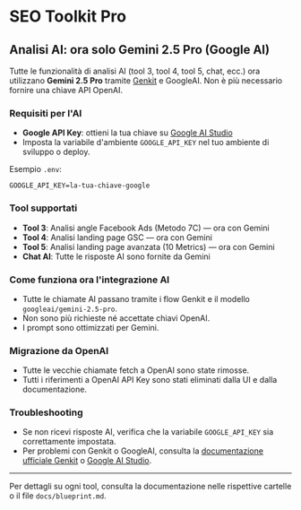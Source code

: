 # SEO Toolkit Pro

## Analisi AI: ora solo Gemini 2.5 Pro (Google AI)

Tutte le funzionalità di analisi AI (tool 3, tool 4, tool 5, chat, ecc.) ora utilizzano **Gemini 2.5 Pro** tramite [Genkit](https://github.com/genkit-dev/genkit) e GoogleAI. Non è più necessario fornire una chiave API OpenAI.

### Requisiti per l'AI
- **Google API Key**: ottieni la tua chiave su [Google AI Studio](https://makersuite.google.com/app/apikey)
- Imposta la variabile d'ambiente `GOOGLE_API_KEY` nel tuo ambiente di sviluppo o deploy.

Esempio `.env`:
```
GOOGLE_API_KEY=la-tua-chiave-google
```

### Tool supportati
- **Tool 3**: Analisi angle Facebook Ads (Metodo 7C) — ora con Gemini
- **Tool 4**: Analisi landing page GSC — ora con Gemini
- **Tool 5**: Analisi landing page avanzata (10 Metrics) — ora con Gemini
- **Chat AI**: Tutte le risposte AI sono fornite da Gemini

### Come funziona ora l'integrazione AI
- Tutte le chiamate AI passano tramite i flow Genkit e il modello `googleai/gemini-2.5-pro`.
- Non sono più richieste né accettate chiavi OpenAI.
- I prompt sono ottimizzati per Gemini.

### Migrazione da OpenAI
- Tutte le vecchie chiamate fetch a OpenAI sono state rimosse.
- Tutti i riferimenti a OpenAI API Key sono stati eliminati dalla UI e dalla documentazione.

### Troubleshooting
- Se non ricevi risposte AI, verifica che la variabile `GOOGLE_API_KEY` sia correttamente impostata.
- Per problemi con Genkit o GoogleAI, consulta la [documentazione ufficiale Genkit](https://github.com/genkit-dev/genkit) o [Google AI Studio](https://makersuite.google.com/).

---

Per dettagli su ogni tool, consulta la documentazione nelle rispettive cartelle o il file `docs/blueprint.md`.
